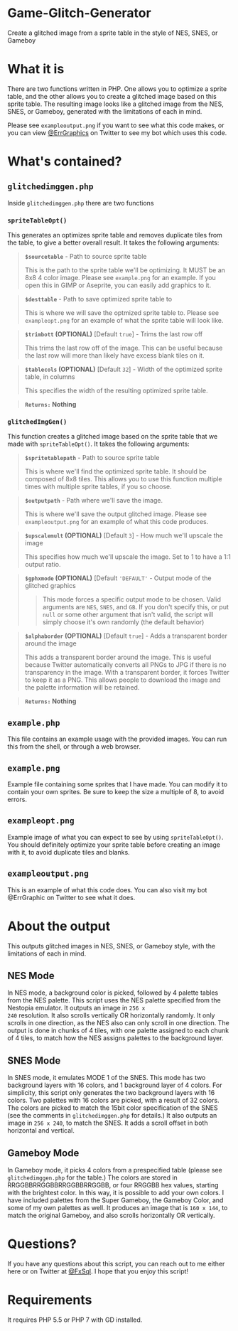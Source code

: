 # Game-Glitch-Generator
Create a glitched image from a sprite table in the style of NES, SNES, or Gameboy

# What it is
There are two functions written in PHP. One allows you to optimize a sprite table, and the other allows you to create a glitched image based on this sprite table. The resulting image looks like a glitched image from the NES, SNES, or Gameboy, generated with the limitations of each in mind.

Please see <code>exampleoutput.png</code> if you want to see what this code makes, or you can view [@ErrGraphics](https://twitter.com/errgraphic) on Twitter to see my bot which uses this code.

# What's contained?

## <code>glitchedimggen.php</code>

Inside <code>glitchedimggen.php</code> there are two functions

### <code>spriteTableOpt()</code>
This generates an optimizes sprite table and removes duplicate tiles from the table, to give a better overall result. It takes the following arguments:

><b><code>$sourcetable</code></b> - Path to source sprite table
>
> This is the path to the sprite table we'll be optimizing. It MUST be an 8x8 4 color image. Please see <code>example.png</code> for an example. If you open this in GIMP or Aseprite, you can easily add graphics to it.

><b><code>$desttable</code></b> - Path to save optimized sprite table to
>
> This is where we will save the optmized sprite table to. Please see <code>exampleopt.png</code> for an example of what the sprite table will look like.

> <b><code>$trimbott</code> (OPTIONAL)</b> [Default <code>true</code>] - Trims the last row off
>
> This trims the last row off of the image. This can be useful because the last row will more than likely have excess blank tiles on it.

> <b><code>$tablecols</code> (OPTIONAL)</b> [Default <code>32</code>] - Width of the optimized sprite table, in columns
>
> This specifies the width of the resulting optimized sprite table. 

> <b><code>Returns:</code> Nothing</b>

### <code>glitchedImgGen()</code>
This function creates a glitched image based on the sprite table that we made with <code>spriteTableOpt()</code>. It takes the following arguments:

> <b><code>$spritetablepath</code></b> - Path to source sprite table
>
> This is where we'll find the optimized sprite table. It should be composed of 8x8 tiles. This allows you to use this function multiple times with multiple sprite tables, if you so choose.

><b><code>$outputpath</code></b> - Path where we'll save the image.
>
> This is where we'll save the output glitched image. Please see <code>exampleoutput.png</code> for an example of what this code produces.

> <b><code>$upscalemult</code> (OPTIONAL)</b> [Default <code>3</code>] - How much we'll upscale the image
>
> This specifies how much we'll upscale the image. Set to 1 to have a 1:1 output ratio.

> <b><code>$gphxmode</code> (OPTIONAL)</b> [Default <code>'DEFAULT'</code></b> - Output mode of the glitched graphics
>> This mode forces a specific output mode to be chosen. Valid arguments are <code>NES</code>, <code>SNES</code>, and <code>GB</code>. If you don't specify this, or put <code>null</code> or some other argument that isn't valid, the script will simply choose it's own randomly (the default behavior)

> <b><code>$alphaborder</code> (OPTIONAL)</b> [Default <code>true</code>] - Adds a transparent border around the image
>
> This adds a transparent border around the image. This is useful because Twitter automatically converts all PNGs to JPG if there is no transparency in the image. With a transparent border, it forces Twitter to keep it as a PNG. This allows people to download the image and the palette information will be retained.

> <b><code>Returns:</code> Nothing</b>

## <code>example.php</code>

This file contains an example usage with the provided images. You can run this from the shell, or through a web browser.

## <code>example.png</code>

Example file containing some sprites that I have made. You can modify it to contain your own sprites. Be sure to keep the size a multiple of 8, to avoid errors.

## <code>exampleopt.png</code>

Example image of what you can expect to see by using <code>spriteTableOpt()</code>. You should definitely optimize your sprite table before creating an image with it, to avoid duplicate tiles and blanks.

## <code>exampleoutput.png</code>

This is an example of what this code does. You can also visit my bot @ErrGraphic on Twitter to see what it does.

# About the output

This outputs glitched images in NES, SNES, or Gameboy style, with the limitations of each in mind.

## NES Mode

In NES mode, a background color is picked, followed by 4 palette tables from the NES palette. This script uses the NES palette specified from the Nestopia emulator. It outputs an image in <code>256 x 240</code> resolution. It also scrolls vertically OR horizontally randomly. It only scrolls in one direction, as the NES also can only scroll in one direction. The output is done in chunks of 4 tiles, with one palette assigned to each chunk of 4 tiles, to match how the NES assigns palettes to the background layer.

## SNES Mode

In SNES mode, it emulates MODE 1 of the SNES. This mode has two background layers with 16 colors, and 1 background layer of 4 colors. For simplicity, this script only generates the two background layers with 16 colors. Two palettes with 16 colors are picked, with a result of 32 colors. The colors are picked to match the 15bit color specification of the SNES (see the comments in <code>glitchedimggen.php</code> for details.) It also outputs an image in <code>256 x 240</code>, to match the SNES. It adds a scroll offset in both horizontal and vertical.

## Gameboy Mode

In Gameboy mode, it picks 4 colors from a prespecified table (please see <code>glitchedimggen.php</code> for the table.) The colors are stored in RRGGBBRRGGBBRRGGBBRRGGBB, or four RRGGBB hex values, starting with the brightest color. In this way, it is possible to add your own colors. I have included palettes from the Super Gameboy, the Gameboy Color, and some of my own palettes as well. It produces an image that is <code>160 x 144</code>, to match the original Gameboy, and also scrolls horizontally OR vertically.

# Questions?

If you have any questions about this script, you can reach out to me either here or on Twitter at [@FxSql](https://twitter.com/fxsql). I hope that you enjoy this script!

# Requirements
It requires PHP 5.5 or PHP 7 with GD installed.
